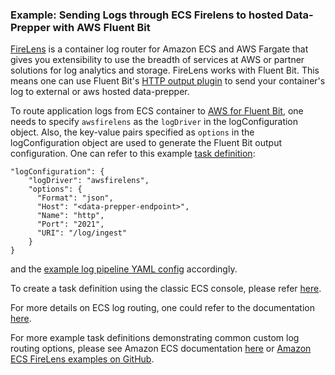 ### Example: Sending Logs through ECS Firelens to hosted Data-Prepper with AWS Fluent Bit

[FireLens](https://docs.aws.amazon.com/AmazonECS/latest/developerguide/using_firelens.html) is a container log router for Amazon ECS and AWS Fargate that gives you extensibility to use the breadth of services at AWS or partner solutions for log analytics and storage. FireLens works with Fluent Bit. This means one can use Fluent Bit's [HTTP output plugin](https://docs.fluentbit.io/manual/pipeline/outputs/http) to send your container's log to external or aws hosted data-prepper.

To route application logs from ECS container to [AWS for Fluent Bit](https://github.com/aws/aws-for-fluent-bit), one needs to specify `awsfirelens` as the `logDriver` in the logConfiguration object. Also, the key-value pairs specified as `options` in the logConfiguration object are used to generate the Fluent Bit output configuration. One can refer to this example [task definition](task-definition.json):

```
"logConfiguration": {
    "logDriver": "awsfirelens",
    "options": {
      "Format": "json",
      "Host": "<data-prepper-endpoint>",
      "Name": "http",
      "Port": "2021",
      "URI": "/log/ingest"
    }
}
```
and the [example log pipeline YAML config](example_log_pipeline.yaml) accordingly.

To create a task definition using the classic ECS console, please refer [here](https://docs.aws.amazon.com/AmazonECS/latest/developerguide/create-task-definition-classic.html). 

For more details on ECS log routing, one could refer to the documentation [here](https://docs.aws.amazon.com/AmazonECS/latest/developerguide/using_firelens.html).

For more example task definitions demonstrating common custom log routing options, please see Amazon ECS documentation [here](https://docs.aws.amazon.com/AmazonECS/latest/developerguide/firelens-example-taskdefs.html) or 
[Amazon ECS FireLens examples on GitHub](https://github.com/aws-samples/amazon-ecs-firelens-examples).